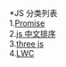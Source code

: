 *JS 分类列表<br/>
1.[Promise](promise)<br/>
2.[js 中文排序](sort)<br/>
3.[three js](three)<br/>
4.[LWC](lwc)<br/>
